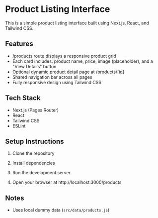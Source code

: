 # Product Listing Interface

This is a simple product listing interface built using Next.js, React, and Tailwind CSS.

## Features

- /products route displays a responsive product grid
- Each card includes: product name, price, image (placeholder), and a "View Details" button
- Optional dynamic product detail page at /products/[id]
- Shared navigation bar across all pages
- Fully responsive design using Tailwind CSS

## Tech Stack

- Next.js (Pages Router)
- React
- Tailwind CSS
- ESLint



## Setup Instructions

1. Clone the repository


2. Install dependencies


3. Run the development server


4. Open your browser at  http://localhost:3000/products


## Notes

- Uses local dummy data (`src/data/products.js`)




